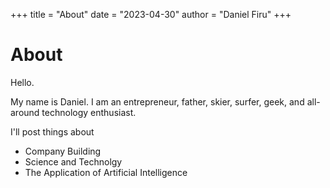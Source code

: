 +++
title = "About"
date = "2023-04-30"
author = "Daniel Firu"
+++

# About

Hello.

My name is Daniel. I am an entrepreneur, father, skier, surfer, geek, and all-around technology enthusiast. 

I'll post things about 
- Company Building
- Science and Technolgy
- The Application of Artificial Intelligence 

